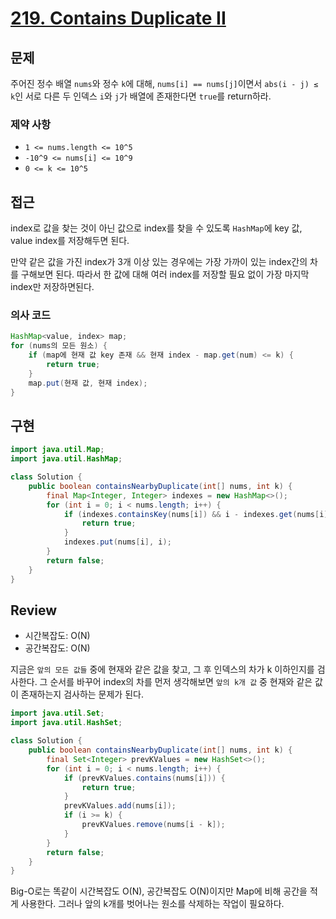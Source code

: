 # **[219. Contains Duplicate II](https://leetcode.com/problems/contains-duplicate-ii/)**

## 문제

주어진 정수 배열 `nums`와 정수 `k`에 대해, `nums[i] == nums[j]`이면서 `abs(i - j) ≤ k`인 서로 다른 두 인덱스 `i`와 `j`가 배열에 존재한다면 `true`를 return하라.

### 제약 사항

- `1 <= nums.length <= 10^5`
- `-10^9 <= nums[i] <= 10^9`
- `0 <= k <= 10^5`

## 접근

index로 값을 찾는 것이 아닌 값으로 index를 찾을 수 있도록 `HashMap`에 key 값, value index를 저장해두면 된다.

만약 같은 값을 가진 index가 3개 이상 있는 경우에는 가장 가까이 있는 index간의 차를 구해보면 된다. 따라서 한 값에 대해 여러 index를 저장할 필요 없이 가장 마지막 index만 저장하면된다.

### 의사 코드

```java
HashMap<value, index> map;
for (nums의 모든 원소) {
	if (map에 현재 값 key 존재 && 현재 index - map.get(num) <= k) {
		return true;
	}
	map.put(현재 값, 현재 index);
}
```

## 구현

```java
import java.util.Map;
import java.util.HashMap;

class Solution {
    public boolean containsNearbyDuplicate(int[] nums, int k) {
        final Map<Integer, Integer> indexes = new HashMap<>();
        for (int i = 0; i < nums.length; i++) {
            if (indexes.containsKey(nums[i]) && i - indexes.get(nums[i]) <= k) {
                return true;
            }
            indexes.put(nums[i], i);
        }
        return false;
    }
}
```

## Review

- 시간복잡도: O(N)
- 공간복잡도: O(N)

지금은 `앞의 모든 값들` 중에 현재와 같은 값을 찾고, 그 후 인덱스의 차가 k 이하인지를 검사한다. 그 순서를 바꾸어 index의 차를 먼저 생각해보면 `앞의 k개 값` 중 현재와 같은 값이 존재하는지 검사하는 문제가 된다.

```java
import java.util.Set;
import java.util.HashSet;

class Solution {
    public boolean containsNearbyDuplicate(int[] nums, int k) {
        final Set<Integer> prevKValues = new HashSet<>();
        for (int i = 0; i < nums.length; i++) {
            if (prevKValues.contains(nums[i])) {
                return true;
            }
            prevKValues.add(nums[i]);
            if (i >= k) {
                prevKValues.remove(nums[i - k]);
            }
        }
        return false;
    }
}
```

Big-O로는 똑같이 시간복잡도 O(N), 공간복잡도 O(N)이지만 Map에 비해 공간을 적게 사용한다. 그러나 앞의 k개를 벗어나는 원소를 삭제하는 작업이 필요하다.
